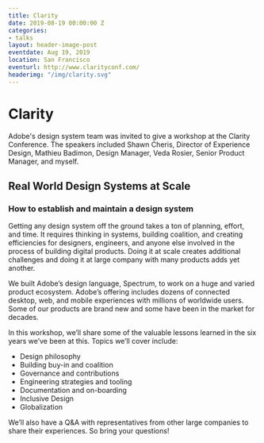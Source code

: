 ```yaml
---
title: Clarity
date: 2019-08-19 00:00:00 Z
categories:
- talks
layout: header-image-post
eventdate: Aug 19, 2019
location: San Francisco
eventurl: http://www.clarityconf.com/
headerimg: "/img/clarity.svg"
---
```


# Clarity

Adobe's design system team was invited to give a workshop at the Clarity Conference. The speakers included Shawn Cheris, Director of Experience Design, Mathieu Badimon, Design Manager, Veda Rosier, Senior Product Manager, and myself.

## Real World Design Systems at Scale

### How to establish and maintain a design system

Getting any design system off the ground takes a ton of planning, effort, and time. It requires thinking in systems, building coalition, and creating efficiencies for designers, engineers, and anyone else involved in the process of building digital products. Doing it at scale creates additional challenges and doing it at large company with many products adds yet another.  

We built Adobe’s design language, Spectrum, to work on a huge and varied product ecosystem. Adobe’s offering includes dozens of connected desktop, web, and mobile experiences with millions of worldwide users. Some of our products are brand new and some have been in the market for decades.  

In this workshop, we’ll share some of the valuable lessons learned in the six years we’ve been at this. Topics we’ll cover include:

* Design philosophy
* Building buy-in and coalition
* Governance and contributions
* Engineering strategies and tooling
* Documentation and on-boarding
* Inclusive Design
* Globalization

We’ll also have a Q&A with representatives from other large companies to share their experiences. So bring your questions!
